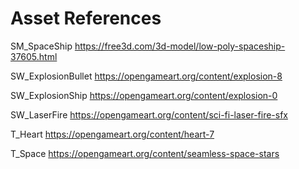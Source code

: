 # Asset References

SM_SpaceShip
https://free3d.com/3d-model/low-poly-spaceship-37605.html

SW_ExplosionBullet
https://opengameart.org/content/explosion-8

SW_ExplosionShip
https://opengameart.org/content/explosion-0

SW_LaserFire
https://opengameart.org/content/sci-fi-laser-fire-sfx

T_Heart
https://opengameart.org/content/heart-7

T_Space
https://opengameart.org/content/seamless-space-stars
